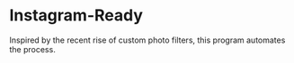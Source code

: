 # Instagram-Ready
Inspired by the recent rise of custom photo filters, this program automates the process.
